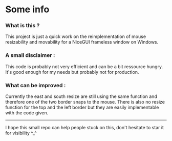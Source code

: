 # Some info

### What is this ?
This project is just a quick work on the reimplementation of mouse resizability and movability for a NiceGUI frameless window on Windows.

### A small disclaimer :
This code is probably not very efficient and can be a bit ressource hungry. It's good enough for my needs but probably not for production.

### What can be improved :
Currently the east and south resize are still using the same function and therefore one of the two border snaps to the mouse.
There is also no resize function for the top and the left border but they are easily implementable with the code given.

---

I hope this small repo can help people stuck on this, don't hesitate to star it for visibility ^_^